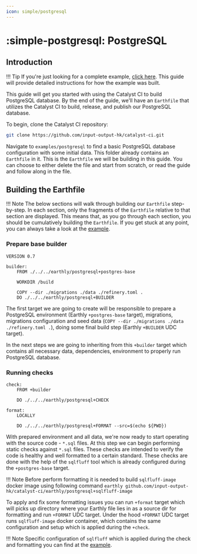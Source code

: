 ```yaml
---
icon: simple/postgresql
---
```

# :simple-postgresql: PostgreSQL

## Introduction

<!-- markdownlint-disable max-one-sentence-per-line -->
!!! Tip
    If you're just looking for a complete example,
    [click here](https://github.com/input-output-hk/catalyst-ci/blob/master/examples/postgresql/Earthfile).
    This guide will provide detailed instructions for how the example was built.
<!-- markdownlint-enable max-one-sentence-per-line -->

This guide will get you started with using the Catalyst CI to build PostgreSQL database.
By the end of the guide, we'll have an `Earthfile` that utilizes the Catalyst CI to build,
release, and publish our PostgreSQL database.

To begin, clone the Catalyst CI repository:

```sh
git clone https://github.com/input-output-hk/catalyst-ci.git
```

Navigate to `examples/postgresql` to find a basic PostgreSQL database configuration with some initial data.
This folder already contains an `Earthfile` in it.
This is the `Earthfile` we will be building in this guide.
You can choose to either delete the file and start from scratch, or read the guide and follow along in the file.

## Building the Earthfile

<!-- markdownlint-disable max-one-sentence-per-line -->
!!! Note
    The below sections will walk through building our `Earthfile` step-by-step.
    In each section, only the fragments of the `Earthfile` relative to that section are displayed.
    This means that, as you go through each section, you should be cumulatively building the `Earthfile`.
    If you get stuck at any point, you can always take a look at the
    [example](https://github.com/input-output-hk/catalyst-ci/blob/master/examples/postgresql/Earthfile).
<!-- markdownlint-enable max-one-sentence-per-line -->

### Prepare base builder

```Earthfile
VERSION 0.7

builder:
    FROM ./../../earthly/postgresql+postgres-base

    WORKDIR /build

    COPY --dir ./migrations ./data ./refinery.toml .
    DO ./../../earthly/postgresql+BUILDER
```

The first target we are going to create will be responsible to prepare a PostgreSQL environment (Earthly `+postgres-base` target),
migrations, migrations configuration and seed data (`COPY --dir ./migrations ./data ./refinery.toml .`),
doing some final build step (Earthly `+BUILDER` UDC target).

In the next steps we are going to inheriting from this `+builder` target which contains all necessary data,
dependencies, environment to properly run PostgreSQL database.

### Running checks

```Earthfile
check:
    FROM +builder

    DO ./../../earthly/postgresql+CHECK

format:
    LOCALLY

    DO ./../../earthly/postgresql+FORMAT --src=$(echo ${PWD})
```

With prepared environment and all data, we're now ready to start operating with the source code - `*.sql` files.
At this step we can begin performing static checks against `*.sql` files.
These checks are intended to verify the code is healthy and well formatted to a certain standard.
These checks are done with the help of the `sqlfluff` tool which is already configured during the `+postgres-base` target.

<!-- markdownlint-disable max-one-sentence-per-line -->
!!! Note
    Before perform formatting it is needed to build `sqlfluff-image` docker image using following command
    `earthly github.com/input-output-hk/catalyst-ci/earthly/postgresql+sqlfluff-image`
<!-- markdownlint-enable max-one-sentence-per-line -->

To apply and fix some formatting issues you can run `+format` target which will picks up directory
where your Earthly file lies in as a source dir for formatting and run `+FORMAT` UDC target.
Under the hood `+FORMAT` UDC target runs `sqlfluff-image` docker container,
which contains the same configuration and setup which is applied during the `+check`.

<!-- markdownlint-disable max-one-sentence-per-line -->
!!! Note
    Specific configuration of `sqlfluff` which is applied during the check and formatting you can find at the
    [example](https://github.com/input-output-hk/catalyst-ci/blob/master/earthly/postgresql/.sqlfluff).
<!-- markdownlint-enable max-one-sentence-per-line -->
